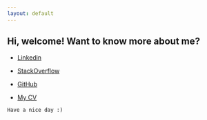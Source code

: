 ```yaml
---
layout: default
---
```



## Hi, welcome! Want to know more about me?

- [Linkedin](https://www.linkedin.com/in/pedro-maglione/)
- [StackOverflow](https://stackoverflow.com/users/story/7933089)
- [GitHub](https://github.com/pmaglione)

- [My CV](./Pedro_Maglione_CV.pdf)

```
Have a nice day :)
```